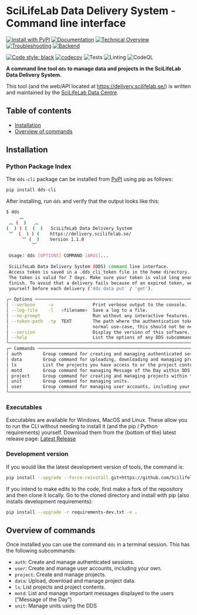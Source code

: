 # SciLifeLab Data Delivery System - Command line interface

[![install with PyPI](https://img.shields.io/badge/install%20with-PyPI-blue.svg?logo=pypi)](https://pypi.org/project/dds-cli/)
[![Documentation](https://img.shields.io/badge/-Documentation-222222?logo=github-pages)](https://scilifelabdatacentre.github.io/dds_cli/)
[![Technical Overview](https://img.shields.io/badge/-Technical%20Overview-informational?logo=github)](https://github.com/ScilifelabDataCentre/dds_web/blob/master/doc/Technical-Overview.pdf)
[![Troubleshooting](https://img.shields.io/badge/-Troubleshooting%20Guide-red?logo=github)](https://github.com/ScilifelabDataCentre/dds_web/blob/master/doc/Troubleshooting.pdf)
[![Backend](https://img.shields.io/badge/-Web\/API-yellow?logo=github)](https://github.com/ScilifelabDataCentre/dds_web)

[![Code style: black](https://img.shields.io/badge/code%20style-black-000000.svg)](https://github.com/psf/black)
[![codecov](https://codecov.io/gh/ScilifelabDataCentre/dds_cli/branch/dev/graph/badge.svg?token=zsrDpNqs6v)](https://codecov.io/gh/ScilifelabDataCentre/dds_cli)
![Tests](https://github.com/ScilifelabDataCentre/dds_cli/actions/workflows/python-app.yml/badge.svg)
![Linting](https://github.com/ScilifelabDataCentre/dds_cli/actions/workflows/python-black.yml/badge.svg)
![CodeQL](https://github.com/ScilifelabDataCentre/dds_cli/actions/workflows/codeql-analysis.yml/badge.svg)


**A command line tool `dds` to manage data and projects in the SciLifeLab Data Delivery System.**

This tool (and the web/API located at https://delivery.scilifelab.se/) is written and maintained by the [SciLifeLab Data Centre](https://www.scilifelab.se/data).

## Table of contents

- [Installation](#installation)
- [Overview of commands](#overview-of-commands)

## Installation

### Python Package Index

The `dds-cli` package can be installed from [PyPI](https://pypi.python.org/pypi/dds_cli/) using pip as follows:

```bash
pip install dds-cli
```

After installing, run `dds` and verify that the output looks like this:

```bash
$ dds
     ︵ 
 ︵ (  )   ︵ 
(  ) ) (  (  )   SciLifeLab Data Delivery System 
 ︶  (  ) ) (    https://delivery.scilifelab.se/ 
      ︶ (  )    Version 1.1.0 
          ︶
          
 Usage: dds [OPTIONS] COMMAND [ARGS]...                                                             
                                                                                                    
 SciLifeLab Data Delivery System (DDS) command line interface.                                      
 Access token is saved in a .dds_cli_token file in the home directory.                              
 The token is valid for 7 days. Make sure your token is valid long enough for the delivery to       
 finish. To avoid that a delivery fails because of an expired token, we recommend reauthenticating  
 yourself before each delivery ('dds data put' / 'get').                                            
                                                                                                    
╭─ Options ────────────────────────────────────────────────────────────────────────────────────────╮
│ --verbose     -v               Print verbose output to the console.                              │
│ --log-file    -l   <filename>  Save a log to a file.                                             │
│ --no-prompt                    Run without any interactive features.                             │
│ --token-path  -tp  TEXT        The path where the authentication token will be stored. For a     │
│                                normal use-case, this should not be needed.                       │
│ --version                      Display the version of this software.                             │
│ --help                         List the options of any DDS subcommand and its default settings.  │
╰──────────────────────────────────────────────────────────────────────────────────────────────────╯
╭─ Commands ───────────────────────────────────────────────────────────────────────────────────────╮
│ auth        Group command for creating and managing authenticated sessions.                      │
│ data        Group command for uploading, downloading and managing project data.                  │
│ ls          List the projects you have access to or the project contents.                        │
│ motd        Group command for managing Message of the Day within DDS.                            │
│ project     Group command for creating and managing projects within the DDS.                     │
│ unit        Group command for managing units.                                                    │
│ user        Group command for managing user accounts, including your own.                        │
╰──────────────────────────────────────────────────────────────────────────────────────────────────╯
```

### Executables

Executables are available for Windows, MacOS and Linux. These allow you to run the CLI without needing to install it (and the pip / Python requirements) yourself. Download them from the (bottom of the) latest release page: [Latest Release](https://github.com/ScilifelabDataCentre/dds_cli/releases/latest/)

### Development version

If you would like the latest development version of tools, the command is:

```bash
pip install --upgrade --force-reinstall git+https://github.com/ScilifelabDataCentre/dds_cli.git@dev
```

If you intend to make edits to the code, first make a fork of the repository and then clone it locally.
Go to the cloned directory and install with pip (also installs development requirements):

```bash
pip install --upgrade -r requirements-dev.txt -e .
```

## Overview of commands

Once installed you can use the command `dds` in a terminal session. This has the following subcommands:

- `auth`: Create and manage authenticated sessions.
- `user`: Create and manage user accounts, including your own.
- `project`: Create and manage projects.
- `data`: Upload, download and manage project data.
- `ls`: List projects and project contents.
- `motd`: List and manage important messages displayed to the users ("Message of the Day")
- `unit`: Manage units using the DDS
